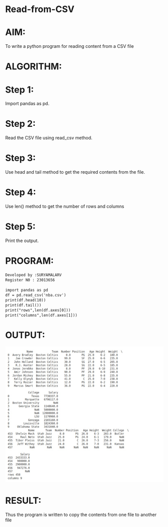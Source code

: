 # Read-from-CSV
# AIM:
To write a python program for reading content from a CSV file

# ALGORITHM:
# Step 1:
Import pandas as pd.

# Step 2:
Read the CSV file using read_csv method.

# Step 3:
Use head and tail method to get the required contents from the file.

# Step 4:
Use len() method to get the number of rows and columns

# Step 5:
Print the output.

# PROGRAM:
```
Developed by :SURYAMALARV
Register N0 : 23013656

import pandas as pd
df = pd.read_csv('nba.csv')
print(df.head(10))
print(df.tail())
print("rows",len(df.axes[0]))
print("columns",len(df.axes[1]))
```
# OUTPUT:
![Alt text](<Screenshot 2023-12-30 111720.png>)
# RESULT:
Thus the program is written to copy the contents from one file to another file
